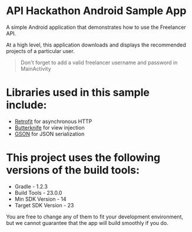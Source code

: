 # API Hackathon Android Sample App
A simple Android application that demonstrates how to use the Freelancer API.

At a high level, this application downloads and displays the recommended
projects of a particular user.

> Don't forget to add a valid freelancer username and password in MainActivity

# Libraries used in this sample include:
- [Retrofit](http://square.github.io/retrofit/) for asynchronous HTTP
- [Butterknife](http://jakewharton.github.io/butterknife/) for view injection
- [GSON](https://github.com/google/gson) for JSON serialization

# This project uses the following versions of the build tools:
- Gradle - 1.2.3
- Build Tools - 23.0.0
- Min SDK Version - 14
- Target SDK Version - 23

You are free to change any of them to fit your development environment, but we
cannot guarantee that the app will build smoothly if you do.